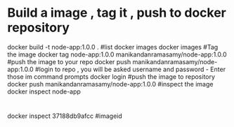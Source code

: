 # Build a image , tag it , push to docker repository 
docker build -t node-app:1.0.0 .
#list docker images
docker images
#Tag the image
docker tag node-app:1.0.0 manikandanramasamy/node-app:1.0.0
#push the image to your repo
docker push manikandanramasamy/node-app:1.0.0
#login to repo , you will be asked username and password - Enter those im command prompts 
docker login 
#push the image to repository
docker push manikandanramasamy/node-app:1.0.0
#inspect the image
docker inspect node-app
#
docker inspect 37188db9afcc  #imageid 
